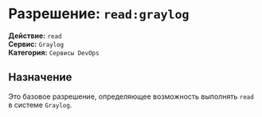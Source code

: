 # Разрешение: `read:graylog`

**Действие:** `read`  
**Сервис:** `Graylog`  
**Категория:** `Сервисы DevOps`

## Назначение
Это базовое разрешение, определяющее возможность выполнять `read` в системе `Graylog`.
